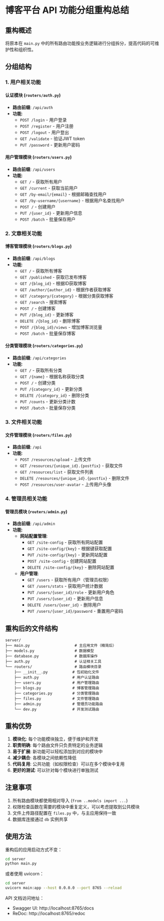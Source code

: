 # 博客平台 API 功能分组重构总结

## 重构概述
将原本在 `main.py` 中的所有路由功能按业务逻辑进行分组拆分，提高代码的可维护性和组织性。

## 分组结构

### 1. 用户相关功能

#### 认证模块 (`routers/auth.py`)
- **路由前缀**: `/api/auth`
- **功能**:
  - `POST /login` - 用户登录
  - `POST /register` - 用户注册
  - `POST /logout` - 用户登出
  - `GET /validate` - 验证JWT token
  - `PUT /password` - 更新用户密码

#### 用户管理模块 (`routers/users.py`)
- **路由前缀**: `/api/users`
- **功能**:
  - `GET /` - 获取所有用户
  - `GET /current` - 获取当前用户
  - `GET /by-email/{email}` - 根据邮箱查找用户
  - `GET /by-username/{username}` - 根据用户名查找用户
  - `POST /` - 创建用户
  - `PUT /{user_id}` - 更新用户信息
  - `POST /batch` - 批量保存用户

### 2. 文章相关功能

#### 博客管理模块 (`routers/blogs.py`)
- **路由前缀**: `/api/blogs`
- **功能**:
  - `GET /` - 获取所有博客
  - `GET /published` - 获取已发布博客
  - `GET /{blog_id}` - 根据ID获取博客
  - `GET /author/{author_id}` - 根据作者获取博客
  - `GET /category/{category}` - 根据分类获取博客
  - `GET /search` - 搜索博客
  - `POST /` - 创建博客
  - `PUT /{blog_id}` - 更新博客
  - `DELETE /{blog_id}` - 删除博客
  - `POST /{blog_id}/views` - 增加博客浏览量
  - `POST /batch` - 批量保存博客

#### 分类管理模块 (`routers/categories.py`)
- **路由前缀**: `/api/categories`
- **功能**:
  - `GET /` - 获取所有分类
  - `GET /{name}` - 根据名称获取分类
  - `POST /` - 创建分类
  - `PUT /{category_id}` - 更新分类
  - `DELETE /{category_id}` - 删除分类
  - `PUT /counts` - 更新分类计数
  - `POST /batch` - 批量保存分类

### 3. 文件相关功能

#### 文件管理模块 (`routers/files.py`)
- **路由前缀**: `/api`
- **功能**:
  - `POST /resources/upload` - 上传文件
  - `GET /resources/{unique_id}.{postfix}` - 获取文件
  - `GET /resources/list` - 获取文件列表
  - `DELETE /resources/{unique_id}.{postfix}` - 删除文件
  - `POST /resources/user-avatar` - 上传用户头像

### 4. 管理员相关功能

#### 管理员模块 (`routers/admin.py`)
- **路由前缀**: `/api/admin`
- **功能**:
  - **网站配置管理**:
    - `GET /site-config` - 获取所有网站配置
    - `GET /site-config/{key}` - 根据键获取配置
    - `PUT /site-config/{key}` - 更新网站配置
    - `POST /site-config` - 创建网站配置
    - `DELETE /site-config/{key}` - 删除网站配置
  - **用户管理**:
    - `GET /users` - 获取所有用户（管理员权限）
    - `GET /users/stats` - 获取用户统计数据
    - `PUT /users/{user_id}/role` - 更新用户角色
    - `PUT /users/{user_id}` - 更新用户信息
    - `DELETE /users/{user_id}` - 删除用户
    - `PUT /users/{user_id}/password` - 重置用户密码


## 重构后的文件结构

```
server/
├── main.py                    # 主应用文件（精简后）
├── models.py                  # 数据模型
├── database.py                # 数据库操作
├── auth.py                    # 认证相关工具
└── routers/                   # 路由模块目录
    ├── __init__.py           # 包初始化文件
    ├── auth.py               # 用户认证路由
    ├── users.py              # 用户管理路由
    ├── blogs.py              # 博客管理路由
    ├── categories.py         # 分类管理路由
    ├── files.py              # 文件管理路由
    ├── admin.py              # 管理员功能路由
    └── dev.py                # 开发测试路由
```

## 重构优势

1. **模块化**: 每个功能模块独立，便于维护和开发
2. **职责明确**: 每个路由文件只负责特定的业务逻辑
3. **易于扩展**: 新功能可以轻松添加到对应的模块中
4. **减少耦合**: 各模块之间依赖性降低
5. **代码复用**: 公共功能（如权限检查）可以在多个模块中复用
6. **更好的测试**: 可以针对每个模块进行单独测试

## 注意事项

1. 所有路由模块都使用相对导入 (`from ..models import ...`)
2. 权限检查函数在需要的模块中重复定义，可以考虑提取到公共模块
3. 文件上传路径配置在 `files.py` 中，与主应用保持一致
4. 数据库连接通过 `db` 实例共享

## 使用方法

重构后的应用启动方式不变：

```bash
cd server
python main.py
```

或者使用 uvicorn：

```bash
cd server
uvicorn main:app --host 0.0.0.0 --port 8765 --reload
```

API 文档访问地址：
- Swagger UI: http://localhost:8765/docs
- ReDoc: http://localhost:8765/redoc 